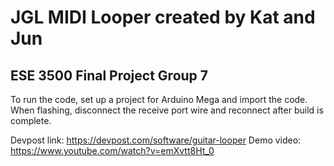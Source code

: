 # JGL MIDI Looper created by Kat and Jun
## ESE 3500 Final Project Group 7

To run the code, set up a project for Arduino Mega and import the code. When flashing, disconnect the receive port wire and reconnect after build is complete. 

Devpost link: https://devpost.com/software/guitar-looper
Demo video: https://www.youtube.com/watch?v=emXvtt8Ht_0
